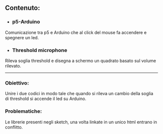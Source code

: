 ## Contenuto:
* ### p5-Arduino
Comunicazione tra p5 e Arduino che al click del mouse fa accendere e spegnere un led.

* ### Threshold microphone
Rileva soglia threshold e disegna a schermo un quadrato basato sul volume rilevato.

---

### Obiettivo:
Unire i due codici in modo tale che quando si rileva un cambio della soglia di threshold si accende il led su Arduino.

### Problematiche:
Le librerie presenti negli sketch, una volta linkate in un unico html entrano in conflitto.
